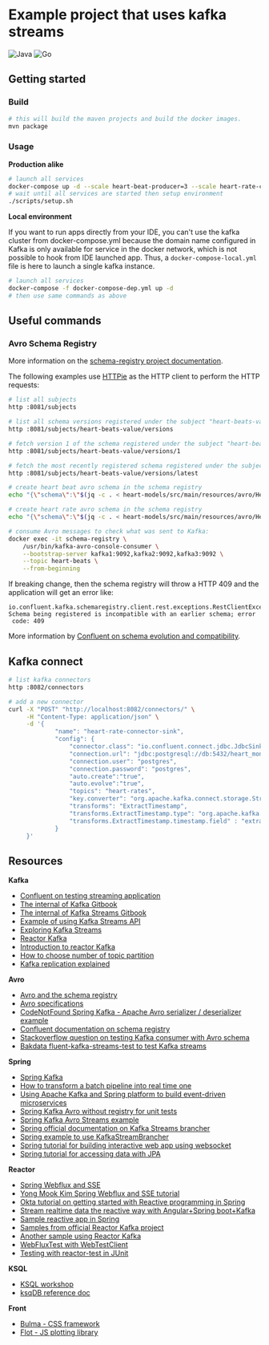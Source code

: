 # Example project that uses kafka streams

![Java](https://github.com/l-lin/poc-kafka/workflows/Java/badge.svg)
![Go](https://github.com/l-lin/poc-kafka/workflows/Go/badge.svg)

## Getting started
### Build

```bash
# this will build the maven projects and build the docker images.
mvn package
```

### Usage

__Production alike__

```bash
# launch all services
docker-compose up -d --scale heart-beat-producer=3 --scale heart-rate-computor=3
# wait until all services are started then setup environment
./scripts/setup.sh
```

__Local environment__

If you want to run apps directly from your IDE, you can't use the kafka cluster from docker-compose.yml because the
domain name configured in Kafka is only available for service in the docker network, which is not possible to hook
from IDE launched app. Thus, a `docker-compose-local.yml` file is here to launch a single kafka instance.

```bash
# launch all services
docker-compose -f docker-compose-dep.yml up -d
# then use same commands as above
```

## Useful commands

### Avro Schema Registry

More information on the [schema-registry project documentation](https://github.com/confluentinc/schema-registry).

The following examples use [HTTPie](https://httpie.org/) as the HTTP client to perform the HTTP requests:

```bash
# list all subjects
http :8081/subjects

# list all schema versions registered under the subject "heart-beats-value"
http :8081/subjects/heart-beats-value/versions

# fetch version 1 of the schema registered under the subject "heart-beats-value"
http :8081/subjects/heart-beats-value/versions/1

# fetch the most recently registered schema registered under the subject "heart-beats-value"
http :8081/subjects/heart-beats-value/versions/latest

# create heart beat avro schema in the schema registry
echo "{\"schema\":\"$(jq -c . < heart-models/src/main/resources/avro/HeartRate.avsc | sed 's/"/\\"/g')\"}" | http :8081/subjects/heart-rates-value/versions "Content-Type: application/vnd.schemaregistry.v1+json"

# create heart rate avro schema in the schema registry
echo "{\"schema\":\"$(jq -c . < heart-models/src/main/resources/avro/HeartRate.avsc | sed 's/"/\\"/g')\"}" | http :8081/subjects/heart-rates-value/versions "Content-Type: application/vnd.schemaregistry.v1+json"

# consume Avro messages to check what was sent to Kafka:
docker exec -it schema-registry \
    /usr/bin/kafka-avro-console-consumer \
    --bootstrap-server kafka1:9092,kafka2:9092,kafka3:9092 \
    --topic heart-beats \
    --from-beginning
```

If breaking change, then the schema registry will throw a HTTP 409 and the application will get an error like:

```text
io.confluent.kafka.schemaregistry.client.rest.exceptions.RestClientException: Schema being registered is incompatible with an earlier schema; error
 code: 409
```

More information by [Confluent on schema evolution and compatibility](https://docs.confluent.io/current/schema-registry/schema_registry_tutorial.html#schema-evolution-and-compatibility).

## Kafka connect

```bash
# list kafka connectors
http :8082/connectors

# add a new connector
curl -X "POST" "http://localhost:8082/connectors/" \
     -H "Content-Type: application/json" \
     -d '{
             "name": "heart-rate-connector-sink",
             "config": {
                 "connector.class": "io.confluent.connect.jdbc.JdbcSinkConnector",
                 "connection.url": "jdbc:postgresql://db:5432/heart_monitor?applicationName=heart-rate-connector",
                 "connection.user": "postgres",
                 "connection.password": "postgres",
                 "auto.create":"true",
                 "auto.evolve":"true",
                 "topics": "heart-rates",
                 "key.converter": "org.apache.kafka.connect.storage.StringConverter",
                 "transforms": "ExtractTimestamp",
                 "transforms.ExtractTimestamp.type": "org.apache.kafka.connect.transforms.InsertField$Value",
                 "transforms.ExtractTimestamp.timestamp.field" : "extract_ts"
             }
     }'
```

## Resources

__Kafka__

- [Confluent on testing streaming application](https://www.confluent.io/blog/stream-processing-part-2-testing-your-streaming-application/)
- [The internal of Kafka Gitbook](https://jaceklaskowski.gitbooks.io/apache-kafka/)
- [The internal of Kafka Streams Gitbook](https://jaceklaskowski.gitbooks.io/mastering-kafka-streams/)
- [Example of using Kafka Streams API](https://github.com/abhirockzz/kafka-streams-apis)
- [Exploring Kafka Streams](https://dev.to/itnext/learn-stream-processing-with-kafka-streams-stateless-operations-1k4h)
- [Reactor Kafka](https://projectreactor.io/docs/kafka/release/reference/)
- [Introduction to reactor Kafka](https://www.reactiveprogramming.be/an-introduction-to-reactor-kafka/)
- [How to choose number of topic partition](https://www.confluent.io/blog/how-choose-number-topics-partitions-kafka-cluster/)
- [Kafka replication explained](https://www.confluent.io/blog/hands-free-kafka-replication-a-lesson-in-operational-simplicity/)

__Avro__

- [Avro and the schema registry](https://aseigneurin.github.io/2018/08/02/kafka-tutorial-4-avro-and-schema-registry.html)
- [Avro specifications](https://avro.apache.org/docs/1.8.1/spec.html#schemas)
- [CodeNotFound Spring Kafka - Apache Avro serializer / deserializer example](https://codenotfound.com/spring-kafka-apache-avro-serializer-deserializer-example.html)
- [Confluent documentation on schema registry](https://docs.confluent.io/current/schema-registry/schema_registry_tutorial.html)
- [Stackoverflow question on testing Kafka consumer with Avro schema](https://stackoverflow.com/questions/57575067/kafka-consumer-unit-test-with-avro-schema-registry-failing)
- [Bakdata fluent-kafka-streams-test to test Kafka streams](https://github.com/bakdata/fluent-kafka-streams-tests)

__Spring__

- [Spring Kafka](https://docs.spring.io/spring-kafka/docs/2.3.7.RELEASE/reference/html/#kafka)
- [How to transform a batch pipeline into real time one](https://medium.com/@stephane.maarek/how-to-use-apache-kafka-to-transform-a-batch-pipeline-into-a-real-time-one-831b48a6ad85)
- [Using Apache Kafka and Spring platform to build event-driven microservices](https://gamov.io/workshop/cnfl-pivotal-ord-2020.html#adding-avro-and-confluent-schema-registry-dependencies)
- [Spring Kafka Avro without registry for unit tests](https://github.com/ivlahek/kafka-avro-without-registry)
- [Spring Kafka Avro Streams example](https://github.com/gAmUssA/springboot-kafka-avro/blob/master/src/main/java/io/confluent/developer/kafkaworkshop/streams/KafkaStreamsApp.java)
- [Spring official documentation on Kafka Streams brancher](https://docs.spring.io/spring-kafka/docs/2.3.7.RELEASE/reference/html/#using-kafkastreamsbrancher)
- [Spring example to use KafkaStreamBrancher](https://github.com/spring-projects/spring-kafka/blob/v2.3.7.RELEASE/spring-kafka/src/test/java/org/springframework/kafka/streams/KafkaStreamsBranchTests.java#L158-L166)
- [Spring tutorial for building interactive web app using websocket](https://spring.io/guides/gs/messaging-stomp-websocket/)
- [Spring tutorial for accessing data with JPA](https://spring.io/guides/gs/accessing-data-jpa/)

__Reactor__

- [Spring Webflux and SSE](https://josdem.io/techtalk/spring/spring_boot_sse/)
- [Yong Mook Kim Spring Webflux and SSE tutorial](https://mkyong.com/spring-boot/spring-boot-webflux-server-sent-events-example/)
- [Okta tutorial on getting started with Reactive programming in Spring](https://developer.okta.com/blog/2018/09/21/reactive-programming-with-spring)
- [Stream realtime data the reactive way with Angular+Spring boot+Kafka](https://medium.com/swlh/angular-spring-boot-kafka-how-to-stream-realtime-data-the-reactive-way-510a0f1e5881)
- [Sample reactive app in Spring](https://github.com/CollaborationInEncapsulation/get-reactive-with-spring5-demo)
- [Samples from official Reactor Kafka project](https://github.com/reactor/reactor-kafka/tree/master/reactor-kafka-samples)
- [Another sample using Reactor Kafka](https://github.com/davemaier/reactivekafkaserver)
- [WebFluxTest with WebTestClient](https://howtodoinjava.com/spring-webflux/webfluxtest-with-webtestclient/)
- [Testing with reactor-test in JUnit](https://projectreactor.io/docs/core/release/reference/index.html#testing)

__KSQL__

- [KSQL workshop](https://github.com/confluentinc/demo-scene/blob/master/ksql-workshop/ksql-workshop.adoc)
- [ksqDB reference doc](https://docs.ksqldb.io/en/latest/developer-guide/ksqldb-reference/select-pull-query/)

__Front__

- [Bulma - CSS framework](https://bulma.io/)
- [Flot - JS plotting library](https://www.flotcharts.org/)